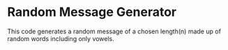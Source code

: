 # Random Message Generator

This code generates a random message of a chosen length(n) made up of random words including only vowels.
